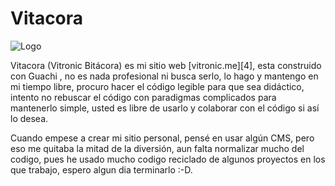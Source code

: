 # Vitacora

![Logo][1]

Vitacora (Vitronic Bitácora) es mi sitio web [vitronic.me][4], esta construido
con Guachi , no es nada profesional ni busca serlo, lo hago y mantengo en mi
tiempo libre, procuro hacer el código legible para que sea didáctico, intento 
no rebuscar el código con paradigmas complicados para mantenerlo simple,
usted es libre de usarlo y colaborar con el código si así lo desea.

Cuando empese a crear mi sitio personal, pensé en usar algún CMS, pero eso
me quitaba la mitad de la diversión, aun falta normalizar mucho del codigo,
pues he usado mucho codigo reciclado de algunos proyectos en los que trabajo,
espero algun dia terminarlo :-D.

[1]: https://gitlab.com/vitronic/vitacora/raw/master/sitio/img/logo.png
